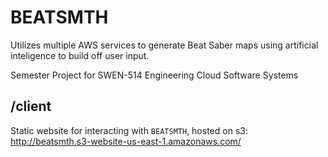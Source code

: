 # BEATSMTH
Utilizes multiple AWS services to generate Beat Saber maps using artificial inteligence to build off user input.

Semester Project for SWEN-514 Engineering Cloud Software Systems

## /client
Static website for interacting with `BEATSMTH`, hosted on s3: http://beatsmth.s3-website-us-east-1.amazonaws.com/